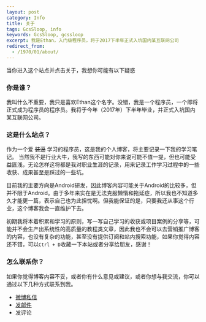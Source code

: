 ```yaml
---
layout: post
category: Info
title: 关于
tags: GcsSloop, info
keywords: GcsSloop, gcssloop
excerpt: 我是Ethan，入门级程序员，将于2017下半年正式入坑国内某互联网公司
redirect_from:
  - /1970/01/about/
---
```



当你进入这个站点并点击关于，我想你可能有以下疑惑


### 你是谁？

我叫什么不重要，我只是喜欢Ethan这个名字。没错，我是一个程序员，一个即将正式成为程序员的程序员。我将于今年（2017年）下半年毕业，并正式入坑国内某互联网公司。

### 这是什么站点？

作为一个爱 ~~装逼~~ 学习的程序员，这是我的个人博客，将主要记录一下我的学习笔记。 当然我不是行业大牛，我写的东西可能对你来说可能不值一提，但也可能受益匪浅，无论怎样这将都是我对职业生涯的记录，用来记录工作学习过程中的一些收获、成果甚至是踩过的一些坑。  

目前我的主要方向是Android研发，因此博客内容可能关于Android的比较多，但并不限于Android。由于多年来实在是无法克服懒惰和拖延症，所以我也不知道多久才能更一篇，表示自己也为此担忧啊。但我能保证的是，只要我还从事这个行业，这个博客我会一直维护下去。  

初期我将本着积累和学习的原则，写一写自己学习的收获或项目案例的分享等，可能并不会生产出系统性的高质量的教程类文章，因此我也不会可以去营销推广博客的内容，也没有复杂的功能，甚至没有提供订阅和站内搜索功能，如果你觉得内容还不错，可以`Ctrl + D`收藏一下本站或者分享给朋友，感谢！


### 怎么联系你？

如果你觉得博客内容不妥，或者你有什么意见或建议，或者你想与我交流，你可以通过以下几种方式联系到我。

* [微博私信](http://weibo.com/qingyan0000)
* [发邮件](mailto:zss9606@126.com)
* 发评论
